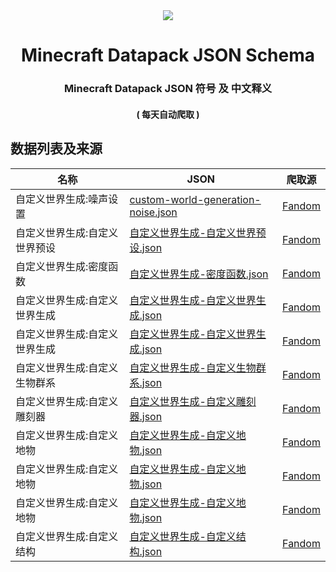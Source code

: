 <div align=center>
<img src=https://static.wikia.nocookie.net/minecraft_gamepedia/images/7/76/Impulse_Command_Block.gif/revision/latest/>

<h1>
Minecraft Datapack JSON Schema
</h1>
<h3>
Minecraft Datapack JSON 符号 及 中文释义
</h3>
<h4>
( 每天自动爬取 )
</h4>
</div>


## 数据列表及来源


| 名称 | JSON | 爬取源 |
|---|---|---|
| 自定义世界生成:噪声设置 | [custom-world-generation-noise.json](./custom-world-generation-noise.json) | [Fandom](https://minecraft.fandom.com/zh/wiki/%E8%87%AA%E5%AE%9A%E4%B9%89%E4%B8%96%E7%95%8C%E7%94%9F%E6%88%90#%E4%B8%96%E7%95%8C%E9%A2%84%E8%AE%BE%E5%92%8C%E7%BB%B4%E5%BA%A6) |
| 自定义世界生成:自定义世界预设 | [自定义世界生成-自定义世界预设.json](./自定义世界生成-自定义世界预设.json) | [Fandom](https://minecraft.fandom.com/zh/wiki/%E8%87%AA%E5%AE%9A%E4%B9%89%E4%B8%96%E7%95%8C%E9%A2%84%E8%AE%BE)
| 自定义世界生成:密度函数 | [自定义世界生成-密度函数.json](./自定义世界生成-密度函数.json) | [Fandom](https://minecraft.fandom.com/zh/wiki/%E5%AF%86%E5%BA%A6%E5%87%BD%E6%95%B0)
| 自定义世界生成:自定义世界生成 | [自定义世界生成-自定义世界生成.json](./自定义世界生成-自定义世界生成.json) | [Fandom](https://minecraft.fandom.com/zh/wiki/%E8%87%AA%E5%AE%9A%E4%B9%89%E4%B8%96%E7%95%8C%E7%94%9F%E6%88%90#%E5%99%AA%E5%A3%B0)
| 自定义世界生成:自定义世界生成 | [自定义世界生成-自定义世界生成.json](./自定义世界生成-自定义世界生成.json) | [Fandom](https://minecraft.fandom.com/zh/wiki/%E8%87%AA%E5%AE%9A%E4%B9%89%E4%B8%96%E7%95%8C%E7%94%9F%E6%88%90#%E5%99%AA%E5%A3%B0%E7%9A%84JSON%E6%A0%BC%E5%BC%8F)
| 自定义世界生成:自定义生物群系 | [自定义世界生成-自定义生物群系.json](./自定义世界生成-自定义生物群系.json) | [Fandom](https://minecraft.fandom.com/zh/wiki/%E8%87%AA%E5%AE%9A%E4%B9%89%E7%94%9F%E7%89%A9%E7%BE%A4%E7%B3%BB)
| 自定义世界生成:自定义雕刻器 | [自定义世界生成-自定义雕刻器.json](./自定义世界生成-自定义雕刻器.json) | [Fandom](https://minecraft.fandom.com/zh/wiki/%E8%87%AA%E5%AE%9A%E4%B9%89%E9%9B%95%E5%88%BB%E5%99%A8#JSON%E6%A0%BC%E5%BC%8F)
| 自定义世界生成:自定义地物 | [自定义世界生成-自定义地物.json](./自定义世界生成-自定义地物.json) | [Fandom](https://minecraft.fandom.com/zh/wiki/%E8%87%AA%E5%AE%9A%E4%B9%89%E5%9C%B0%E7%89%A9#JSON%E6%A0%BC%E5%BC%8F)
| 自定义世界生成:自定义地物 | [自定义世界生成-自定义地物.json](./自定义世界生成-自定义地物.json) | [Fandom](https://minecraft.fandom.com/zh/wiki/%E8%87%AA%E5%AE%9A%E4%B9%89%E5%9C%B0%E7%89%A9#JSON_%E6%A0%BC%E5%BC%8F)
| 自定义世界生成:自定义地物 | [自定义世界生成-自定义地物.json](./自定义世界生成-自定义地物.json) | [Fandom](https://minecraft.fandom.com/zh/wiki/%E8%87%AA%E5%AE%9A%E4%B9%89%E5%9C%B0%E7%89%A9#%E6%94%BE%E7%BD%AE%E4%BF%AE%E9%A5%B0%E5%99%A8)
| 自定义世界生成:自定义结构 | [自定义世界生成-自定义结构.json](./自定义世界生成-自定义结构.json) | [Fandom](https://minecraft.fandom.com/zh/wiki/%E8%87%AA%E5%AE%9A%E4%B9%89%E7%BB%93%E6%9E%84#JSON%E6%A0%BC%E5%BC%8F)
